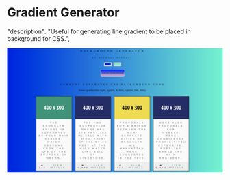 # Gradient Generator 

 "description": "Useful for generating line gradient to be placed in background for CSS.",


![Gradient Generator](./assets/gradient.png)